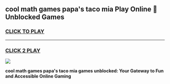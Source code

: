 
## cool math games papa's taco mia Play Online 👋 Unblocked Games
<h3>
<a href="https://news.freeplayer.one?title=cool_math_games_papa's_taco_mia&ref=17CMG">CLICK TO PLAY</a></h3>
<hr>

<h3>
<a href="https://news.freeplayer.one?title=cool_math_games_papa's_taco_mia&ref=17CMG">CLICK 2 PLAY</a>
  
</h3>

<a href="https://news.freeplayer.one?title=cool_math_games_papa's_taco_mia&ref=17CMG/"><img src="https://clearcache.store/games.png"></a>


**cool math games papa's taco mia games unblocked: Your Gateway to Fun and Accessible Online Gaming**
